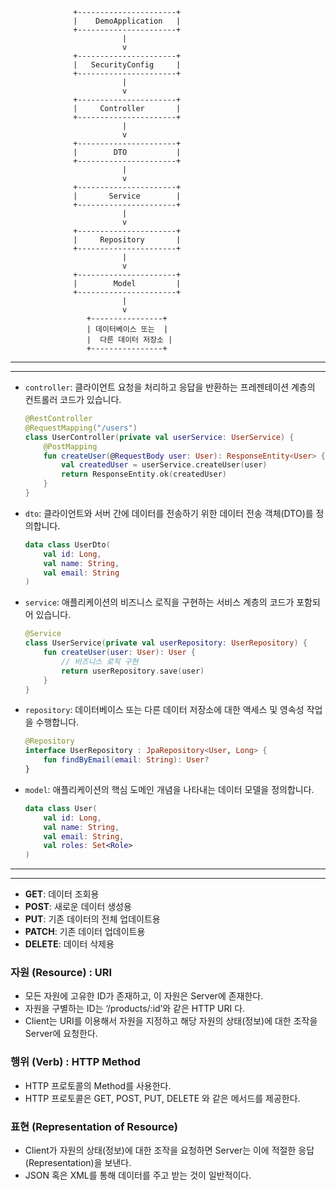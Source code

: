 ```
              +----------------------+
              |    DemoApplication   |
              +----------------------+
                         |
                         v
              +----------------------+
              |   SecurityConfig     |
              +----------------------+
                         |
                         v
              +----------------------+
              |     Controller       |
              +----------------------+
                         |
                         v
              +----------------------+
              |        DTO           |
              +----------------------+
                         |
                         v
              +----------------------+
              |       Service        |
              +----------------------+
                         |
                         v
              +----------------------+
              |     Repository       |
              +----------------------+
                         |
                         v
              +----------------------+
              |        Model         |
              +----------------------+
                         |
                         v
                 +----------------+
                 | 데이터베이스 또는  |
                 |  다른 데이터 저장소 |
                 +----------------+
```

---
---

- `controller`: 클라이언트 요청을 처리하고 응답을 반환하는 프레젠테이션 계층의 컨트롤러 코드가 있습니다.
  ```kotlin
  @RestController
  @RequestMapping("/users")
  class UserController(private val userService: UserService) {
      @PostMapping
      fun createUser(@RequestBody user: User): ResponseEntity<User> {
          val createdUser = userService.createUser(user)
          return ResponseEntity.ok(createdUser)
      }
  }
  ```

- `dto`: 클라이언트와 서버 간에 데이터를 전송하기 위한 데이터 전송 객체(DTO)를 정의합니다.
  ```kotlin
  data class UserDto(
      val id: Long,
      val name: String,
      val email: String
  )
  ```

- `service`: 애플리케이션의 비즈니스 로직을 구현하는 서비스 계층의 코드가 포함되어 있습니다.
  ```kotlin
  @Service
  class UserService(private val userRepository: UserRepository) {
      fun createUser(user: User): User {
          // 비즈니스 로직 구현
          return userRepository.save(user)
      }
  }
  ```

- `repository`: 데이터베이스 또는 다른 데이터 저장소에 대한 액세스 및 영속성 작업을 수행합니다.
  ```kotlin
  @Repository
  interface UserRepository : JpaRepository<User, Long> {
      fun findByEmail(email: String): User?
  }
  ```


- `model`: 애플리케이션의 핵심 도메인 개념을 나타내는 데이터 모델을 정의합니다.
  ```kotlin
  data class User(
      val id: Long,
      val name: String,
      val email: String,
      val roles: Set<Role>
  )
  ```






---
---
- **GET**: 데이터 조회용
- **POST**: 새로운 데이터 생성용
- **PUT**: 기존 데이터의 전체 업데이트용
- **PATCH**: 기존 데이터 업데이트용
- **DELETE**: 데이터 삭제용

### 자원 (Resource) : URI

- 모든 자원에 고유한 ID가 존재하고, 이 자원은 Server에 존재한다.
- 자원을 구별하는 ID는 ‘/products/:id’와 같은 HTTP URI 다.
- Client는 URI를 이용해서 자원을 지정하고 해당 자원의 상태(정보)에 대한 조작을 Server에 요청한다.

### 행위 (Verb) : HTTP Method

- HTTP 프로토콜의 Method를 사용한다.
- HTTP 프로토콜은 GET, POST, PUT, DELETE 와 같은 메서드를 제공한다.

### 표현 (Representation of Resource)

- Client가 자원의 상태(정보)에 대한 조작을 요청하면 Server는 이에 적절한 응답(Representation)을 보낸다.
- JSON 혹은 XML를 통해 데이터를 주고 받는 것이 일반적이다.
